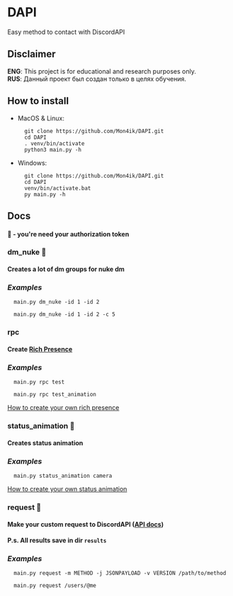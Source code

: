 # DAPI
Easy method to contact with DiscordAPI

## Disclaimer
**ENG**: This project is for educational and research purposes only.\
**RUS**: Данный проект был создан только в целях обучения.

## How to install
- MacOS & Linux:
  ```commandline
    git clone https://github.com/Mon4ik/DAPI.git
    cd DAPI
    . venv/bin/activate
    python3 main.py -h
  ```
- Windows:
  ```commandline
    git clone https://github.com/Mon4ik/DAPI.git
    cd DAPI
    venv/bin/activate.bat
    py main.py -h
  ```
## Docs
#### 🔑 - you're need your **authorization token**
### dm_nuke 🔑
#### Creates a lot of dm groups for nuke dm
### *Examples*
```commandline
  main.py dm_nuke -id 1 -id 2
```
```commandline
  main.py dm_nuke -id 1 -id 2 -c 5
```
### rpc
#### Create [Rich Presence](https://discord.com/developers/docs/rich-presence/best-practices)
### *Examples*
```commandline
  main.py rpc test
```
```commandline
  main.py rpc test_animation
```
[How to create your own rich presence](README-EXTRA.md#your-own-rpc)
### status_animation 🔑
#### Creates status animation
### *Examples*
```commandline
  main.py status_animation camera
```
[How to create your own status animation](README-EXTRA.md#your-own-status-animation)
### request 🔑
#### Make your custom request to DiscordAPI ([API docs](https://discord.com/developers/docs/intro))
#### P.s. All results save in dir `results`
### *Examples*
```commandline
  main.py request -m METHOD -j JSONPAYLOAD -v VERSION /path/to/method
```
```commandline
  main.py request /users/@me
```